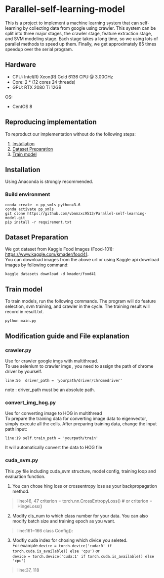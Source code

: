 # Parallel-self-learning-model

This is a project to implement a machine learning system that can self-learning by collecting data from google using crawler. This system can be split into three major stages, the crawler stage, feature extraction stage, and SVM modeling stage. Each stage takes a long time, so we using lots of parallel methods to speed up them. Finally, we get approximately 85 times speedup over the serial program.


## Hardware
* CPU: Intel(R) Xeon(R) Gold 6136 CPU @ 3.00GHz 
* Core: 2 * (12 cores 24 threads)
* GPU: RTX 2080 Ti 12GB

OS: 
* CentOS 8

## Reproducing implementation
To reproduct our implementation without do the following steps:
1. [Installation](#installation)
2. [Dataset Preparation](#dataset-preparation)
3. [Train model](#train-model)


## Installation
Using Anaconda is strongly recommended.

### Build environment
```
conda create -n pp_smls python=3.6
conda activate pp_smls
git clone https://github.com/vbnmzxc9513/Parallel-self-learning-model.git
pip install -r requirement.txt
```

## Dataset Preparation  
We got dataset from Kaggle Food Images (Food-101): https://www.kaggle.com/kmader/food41.  
You can download images from the above url or using Kaggle api download images by following command:
```
kaggle datasets download -d kmader/food41
```

## Train model

To train models, run the following commands. The program will do feature selection, svm training, and crawler in the cycle. The training result will record in result.txt.
```
python main.py
````

## Modification guide and File explanation

### crawler.py
Use for crawler google imgs with multithread.   
To use selenium to crawler imgs , you need to assign the path of chrome driver by yourself.
```
line:56  driver_path = 'yourpath/driver/chromedriver'
```
note : driver_path must be an absolute path.   

### convert_img_hog.py
Ues for converting image to HOG in multithread   
To prepare the training data for converting image data to eigenvector, simply execute all the cells. After preparing training data, change the input path input:  
```
line:19 self.train_path = 'yourpath/train'
```
It will automatically convert the data to HOG file

### cuda_svm.py
This .py file including cuda_svm structure, model config, training loop and evaluation function.  

1. You can chose hing loss or crossentropy loss as your backpropagation method.
> line:46, 47 criterion = torch.nn.CrossEntropyLoss() #  or criterion = HingeLoss()
2. Modify cls_num to which class number for your data. You can also modify batch size and training epoch as you want.
> line:161~166 class Config():
3. Modfiy cuda index for chosing which divice you seleted.  
For example `device = torch.device('cuda:0' if torch.cuda.is_available() else 'cpu')` or  
`device = torch.device('cuda:1' if torch.cuda.is_available() else 'cpu')`
> line:37, 118
